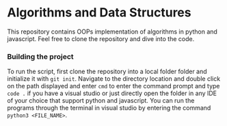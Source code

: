 
# Algorithms and Data Structures

This repository contains OOPs implementation of algorithms in python and javascript. Feel free to clone the repository and dive into the code. 

### Building the project
To run the script, first clone the repository into a local folder folder and initialize it with `git init`.
Navigate to the directory location and double click on the path displayed and enter `cmd` to enter the command prompt and type `code .` if you have a visual studio or just directly open the folder in any IDE of your choice that support python and javascript.
You can run the programs through the terminal in visual studio by entering the command `python3 <FILE_NAME>`.


